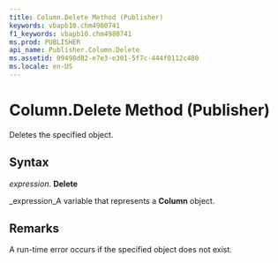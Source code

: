 ```yaml
---
title: Column.Delete Method (Publisher)
keywords: vbapb10.chm4980741
f1_keywords: vbapb10.chm4980741
ms.prod: PUBLISHER
api_name: Publisher.Column.Delete
ms.assetid: 09498d82-e7e3-e301-5f7c-444f0112c480
ms.locale: en-US
---
```



# Column.Delete Method (Publisher)

Deletes the specified object.


## Syntax

 _expression_. **Delete**

 _expression_A variable that represents a  **Column** object.


## Remarks

A run-time error occurs if the specified object does not exist.


